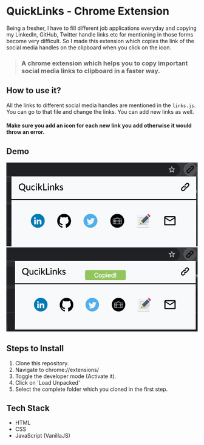 # QuickLinks - Chrome Extension

Being a fresher, I have to fill different job applications everyday and copying my LinkedIn, GitHub, Twitter handle links etc for mentioning in those forms become very difficult. So I made this extension which copies the link of the social media handles on the clipboard when you click on the icon.


> ### A chrome extension which helps you to copy important social media links to clipboard in a **faster way**.

## How to use it?

All the links to different social media handles are mentioned in the ```links.js```. You can go to that file and change the links. You can add new links as well. 
#### Make sure you add an icon for each new link you add otherwise it would throw an error.

## Demo
![Demo Photo](./demoQuickLink.png)
![Demo Photo](./demo2.png)



## Steps to Install
1. Clone this repository.
2. Navigate to chrome://extensions/
3. Toggle the developer mode (Activate it).
4. Click on 'Load Unpacked'
5. Select the complete folder which you cloned in the first step.

## Tech Stack
- HTML
- CSS
- JavaScript (VanillaJS)
